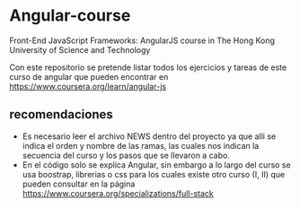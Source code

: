 # Angular-course
Front-End JavaScript Frameworks: AngularJS course in The Hong Kong University of Science and Technology

Con este repositorio se pretende listar todos los ejercicios y tareas de este curso de angular que pueden encontrar
en https://www.coursera.org/learn/angular-js

## recomendaciones
- Es necesario leer el archivo NEWS dentro del proyecto ya que alli se indica
  el orden y nombre de las ramas, las cuales nos indican la secuencia del curso
  y los pasos que se llevaron a cabo.
- En el código solo se explica Angular, sin embargo a lo largo del curso se usa
  boostrap, librerias o css para los cuales existe otro curso (I, II) que pueden
  consultar en la página https://www.coursera.org/specializations/full-stack
